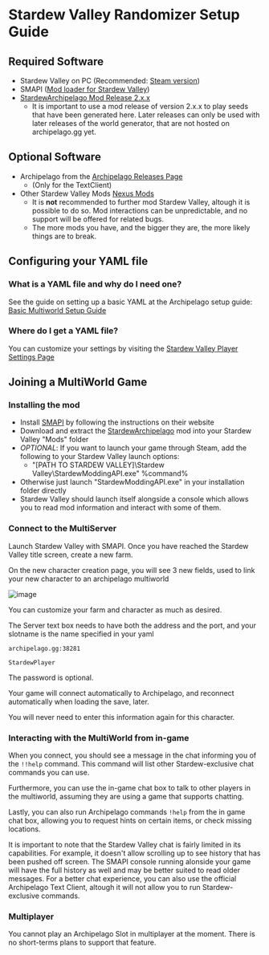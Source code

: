 # Stardew Valley Randomizer Setup Guide

## Required Software

- Stardew Valley on PC (Recommended: [Steam version](https://store.steampowered.com/app/413150/Stardew_Valley/))
- SMAPI ([Mod loader for Stardew Valley](https://smapi.io/))
- [StardewArchipelago Mod Release 2.x.x](https://github.com/agilbert1412/StardewArchipelago/releases)
    - It is important to use a mod release of version 2.x.x to play seeds that have been generated here. Later releases can only be used with later releases of the world generator, that are not hosted on archipelago.gg yet.

## Optional Software
- Archipelago from the [Archipelago Releases Page](https://github.com/ArchipelagoMW/Archipelago/releases)
    - (Only for the TextClient)
- Other Stardew Valley Mods [Nexus Mods](https://www.nexusmods.com/stardewvalley)
    - It is **not** recommended to further mod Stardew Valley, altough it is possible to do so. Mod interactions can be unpredictable, and no support will be offered for related bugs.
    - The more mods you have, and the bigger they are, the more likely things are to break.

## Configuring your YAML file

### What is a YAML file and why do I need one?

See the guide on setting up a basic YAML at the Archipelago setup
guide: [Basic Multiworld Setup Guide](/tutorial/Archipelago/setup/en)

### Where do I get a YAML file?

You can customize your settings by visiting the [Stardew Valley Player Settings Page](/games/Stardew%20Valley/player-settings)

## Joining a MultiWorld Game

### Installing the mod

- Install [SMAPI](https://smapi.io/) by following the instructions on their website
- Download and extract the [StardewArchipelago](https://github.com/agilbert1412/StardewArchipelago/releases) mod into your Stardew Valley "Mods" folder
- *OPTIONAL*: If you want to launch your game through Steam, add the following to your Stardew Valley launch options:
    - "[PATH TO STARDEW VALLEY]\Stardew Valley\StardewModdingAPI.exe" %command%
- Otherwise just launch "StardewModdingAPI.exe" in your installation folder directly
- Stardew Valley should launch itself alongside a console which allows you to read mod information and interact with some of them.

### Connect to the MultiServer

Launch Stardew Valley with SMAPI. Once you have reached the Stardew Valley title screen, create a new farm.

On the new character creation page, you will see 3 new fields, used to link your new character to an archipelago multiworld

![image](https://i.imgur.com/b8KZy2F.png)

You can customize your farm and character as much as desired.

The Server text box needs to have both the address and the port, and your slotname is the name specified in your yaml

`archipelago.gg:38281`

`StardewPlayer`

The password is optional.

Your game will connect automatically to Archipelago, and reconnect automatically when loading the save, later.

You will never need to enter this information again for this character.

### Interacting with the MultiWorld from in-game

When you connect, you should see a message in the chat informing you of the `!!help` command. This command will list other Stardew-exclusive chat commands you can use.

Furthermore, you can use the in-game chat box to talk to other players in the multiworld, assuming they are using a game that supports chatting.

Lastly, you can also run Archipelago commands `!help` from the in game chat box, allowing you to request hints on certain items, or check missing locations.

It is important to note that the Stardew Valley chat is fairly limited in its capabilities. For example, it doesn't allow scrolling up to see history that has been pushed off screen. The SMAPI console running alonside your game will have the full history as well and may be better suited to read older messages.
For a better chat experience, you can also use the official Archipelago Text Client, altough it will not allow you to run Stardew-exclusive commands.

### Multiplayer

You cannot play an Archipelago Slot in multiplayer at the moment. There is no short-terms plans to support that feature.